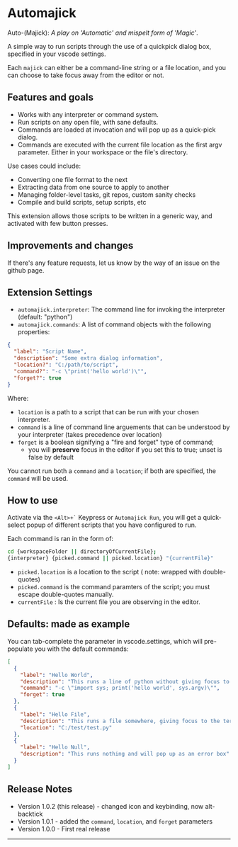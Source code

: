 # Automajick

Auto-(Majick): _A play on 'Automatic' and mispelt form of 'Magic'_.

A simple way to run scripts through the use of a quickpick dialog box, specified in your vscode settings.

Each `majick` can either be a command-line string or a file location, and you can choose to take focus away from the editor or not.

## Features and goals

- Works with any interpreter or command system.
- Run scripts on any open file, with sane defaults.
- Commands are loaded at invocation and will pop up as a quick-pick dialog.
- Commands are executed with the current file location as the first argv parameter. Either in your workspace or the file's directory.

Use cases could include:

- Converting one file format to the next
- Extracting data from one source to apply to another
- Managing folder-level tasks, git repos, custom sanity checks
- Compile and build scripts, setup scripts, etc

This extension allows those scripts to be written in a generic way, and activated with few button presses.

## Improvements and changes

If there's any feature requests, let us know by the way of an issue on the github page.

## Extension Settings

- `automajick.interpreter`: The command line for invoking the interpreter (default: "python")
- `automajick.commands`: A list of command objects with the following properties:

```json
{
  "label": "Script Name",
  "description": "Some extra dialog information",
  "location?": "C:/path/to/script",
  "command?": "-c \"print('hello world')\"",
  "forget?": true
}
```

Where:

- `location` is a path to a script that can be run with your chosen interpreter.
- `command` is a line of command line arguements that can be understood by your interpreter (takes precedence over location)
- `forget` is a boolean signifying a "fire and forget" type of command;
  - you will **preserve** focus in the editor if you set this to true; unset is false by default

You cannot run both a `command` and a `location`; if both are specified, the `command` will be used.

## How to use

Activate via the `` <Alt>+` `` Keypress or `Automajick Run`, you will get a quick-select popup of different scripts that you have configured to run.

Each command is ran in the form of:

```sh
cd {workspaceFolder || directoryOfCurrentFile};
{interpreter} {picked.command || picked.location} "{currentFile}"
```

- `picked.location` is a location to the script ( note: wrapped with double-quotes)
- `picked.command` is the command paramters of the script; you must escape double-quotes manually.
- `currentFile` : Is the current file you are observing in the editor.

## Defaults: made as example

You can tab-complete the parameter in vscode.settings, which will pre-populate you with the default commands:

```json
[
  {
    "label": "Hello World",
    "description": "This runs a line of python without giving focus to the terminal",
    "command": "-c \"import sys; print('hello world', sys.argv)\"",
    "forget": true
  },
  {
    "label": "Hello File",
    "description": "This runs a file somewhere, giving focus to the terminal",
    "location": "C:/test/test.py"
  },
  {
    "label": "Hello Null",
    "description": "This runs nothing and will pop up as an error box"
  }
]
```

## Release Notes

- Version 1.0.2 (this release) - changed icon and keybinding, now alt-backtick
- Version 1.0.1 - added the `command`, `location`, and `forget` parameters
- Version 1.0.0 - First real release

---
